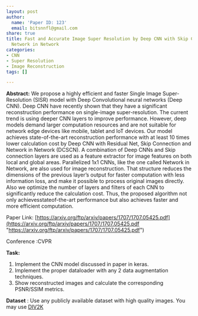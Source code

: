 ```yaml
---
layout: post
author:
  name: 'Paper ID: 123'
  email: bitsnnfl@gmail.com
share: true
title: Fast and Accurate Image Super Resolution by Deep CNN with Skip Connection and
  Network in Network
categories:
- CNN
- Super Resolution
- Image Reconstruction
tags: []

---
```

**Abstract:** We propose a highly efficient and faster Single Image Super-Resolution (SISR) model with Deep Convolutional neural networks (Deep CNN). Deep CNN have recently shown that they have a significant reconstruction performance on single-image super-resolution. The current trend is using deeper CNN layers to improve performance. However, deep models demand larger computation resources and are not suitable for network edge devices like mobile, tablet and IoT devices. Our model achieves state-of-the-art reconstruction performance with at least 10 times lower calculation cost by Deep CNN with Residual Net, Skip Connection and Network in Network (DCSCN). A combination of Deep CNNs and Skip connection layers are used as a feature extractor for image features on both local and global areas. Parallelized 1x1 CNNs, like the one called Network in Network, are also used for image reconstruction. That structure reduces the dimensions of the previous layer’s output for faster computation with less information loss, and make it possible to process original images directly. Also we optimize the number of layers and filters of each CNN to significantly reduce the calculation cost. Thus, the proposed algorithm not only achievesstateof-the-art performance but also achieves faster and more efficient computation.

Paper Link: [https://arxiv.org/ftp/arxiv/papers/1707/1707.05425.pdf](https://arxiv.org/ftp/arxiv/papers/1707/1707.05425.pdf "https://arxiv.org/ftp/arxiv/papers/1707/1707.05425.pdf")

Conference :CVPR

**Task:**

1. Implement the CNN model discussed in paper in keras.
2. Implement the proper dataloader with any 2 data augmentation techniques.
3. Show reconstructed images and calculate the corresponding PSNR/SSIM metrics.

**Dataset** : Use any publicly available dataset with high quality images. You may use  [DIV2K](https://data.vision.ee.ethz.ch/cvl/DIV2K/)